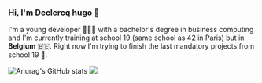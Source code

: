 ### Hi, I'm Declercq hugo 👋 
I'm a young developer 🧑🏻‍💻 with a bachelor's degree in business computing and I'm currently training at school 19 (same school as 42 in Paris) but in **Belgium** 🇧🇪. 
Right now I'm trying to finish the last mandatory projects from school 19 💯.

![Anurag's GitHub stats](https://github-readme-stats.vercel.app/api?username=DeclercqHugo&show_icons=true&theme=transparent)
![](https://github.com/DeclercqHugo/DeclercqHugo/blob/master/generated/languages.svg)
<!--
**DeclercqHugo/DeclercqHugo** is a ✨ _special_ ✨ repository because its `README.md` (this file) appears on your GitHub profile.

Here are some ideas to get you started:

- 🔭 I’m currently working on ...
- 🌱 I’m currently learning ...
- 👯 I’m looking to collaborate on ...
- 🤔 I’m looking for help with ...
- 💬 Ask me about ...
- 📫 How to reach me: ...
- 😄 Pronouns: ...
- ⚡ Fun fact: ...
-->
